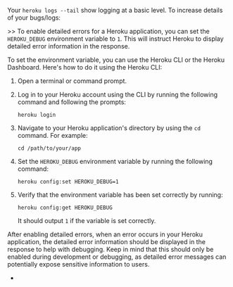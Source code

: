 Your `heroku logs --tail` show logging at a basic level. To increase details of your bugs/logs:

\>>
To enable detailed errors for a Heroku application, you can set the `HEROKU_DEBUG` environment variable to `1`. This will instruct Heroku to display detailed error information in the response.

To set the environment variable, you can use the Heroku CLI or the Heroku Dashboard. Here's how to do it using the Heroku CLI:

1. Open a terminal or command prompt.
2. Log in to your Heroku account using the CLI by running the following command and following the prompts:

   ```
   heroku login
   ```

3. Navigate to your Heroku application's directory by using the `cd` command. For example:

   ```
   cd /path/to/your/app
   ```

4. Set the `HEROKU_DEBUG` environment variable by running the following command:

   ```
   heroku config:set HEROKU_DEBUG=1
   ```

5. Verify that the environment variable has been set correctly by running:

   ```
   heroku config:get HEROKU_DEBUG
   ```

   It should output `1` if the variable is set correctly.

After enabling detailed errors, when an error occurs in your Heroku application, the detailed error information should be displayed in the response to help with debugging. Keep in mind that this should only be enabled during development or debugging, as detailed error messages can potentially expose sensitive information to users.

-